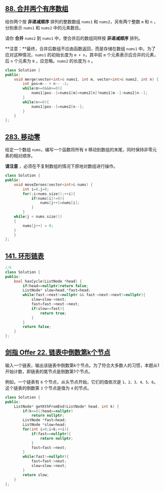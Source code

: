 ## [88. 合并两个有序数组](https://leetcode.cn/problems/merge-sorted-array/)

给你两个按 **非递减顺序** 排列的整数数组 `nums1` 和 `nums2`，另有两个整数 `m` 和 `n` ，分别表示 `nums1` 和 `nums2` 中的元素数目。

请你 **合并** `nums2` 到 `nums1` 中，使合并后的数组同样按 **非递减顺序** 排列。

**注意：**最终，合并后数组不应由函数返回，而是存储在数组 `nums1` 中。为了应对这种情况，`nums1` 的初始长度为 `m + n`，其中前 `m` 个元素表示应合并的元素，后 `n` 个元素为 `0` ，应忽略。`nums2` 的长度为 `n` 。	

```c++
class Solution {
public:
    void merge(vector<int>& nums1, int m, vector<int>& nums2, int n) {
        int pos=m-- + n-- -1;
        while(m>=0&&n>=0){
            nums1[pos--]=nums1[m]>nums2[n]?nums1[m--]:nums2[n--];
        }
        while(n>=0){
            nums1[pos--]=nums2[n--];
        }
    }
};
```

## [283. 移动零](https://leetcode.cn/problems/move-zeroes/)

给定一个数组 `nums`，编写一个函数将所有 `0` 移动到数组的末尾，同时保持非零元素的相对顺序。

**请注意** ，必须在不复制数组的情况下原地对数组进行操作。

```c++
class Solution {
public:
    void moveZeroes(vector<int>& nums) {
        int i=0,j=0;
        for(;i<nums.size();++i){
            if(nums[i]!=0){
                nums[j++]=nums[i];
            }
        }
    while(j < nums.size())
    {
        nums[j++] = 0;
    }      
    }
};
```

## [141. 环形链表](https://leetcode.cn/problems/linked-list-cycle/)

```c++
//k
class Solution {
public:
    bool hasCycle(ListNode *head) {
        if(head==nullptr)return false;
        ListNode* slow=head,*fast=head;
        while(fast->next!=nullptr && fast->next->next!=nullptr){
            slow=slow->next;
            fast=fast->next->next;
            if(slow==fast){
                return true;
            }
        }
        return false;
    }
};
```

## [剑指 Offer 22. 链表中倒数第k个节点](https://leetcode.cn/problems/lian-biao-zhong-dao-shu-di-kge-jie-dian-lcof/)

输入一个链表，输出该链表中倒数第k个节点。为了符合大多数人的习惯，本题从1开始计数，即链表的尾节点是倒数第1个节点。

例如，一个链表有 `6` 个节点，从头节点开始，它们的值依次是 `1、2、3、4、5、6`。这个链表的倒数第 `3` 个节点是值为 `4` 的节点。

```c++
class Solution {
public:
    ListNode* getKthFromEnd(ListNode* head, int k) {
        if(k<=0||head==nullptr)
            return nullptr;
        ListNode *fast=head;
        ListNode *slow=head;
        for(int i=0;i<k;++i){
            if(fast==nullptr){
                return nullptr;
            }
            fast=fast->next;
        }
        while(fast!=nullptr){
            fast=fast->next;
            slow=slow->next;
        }
        return slow;
    }
};
```

